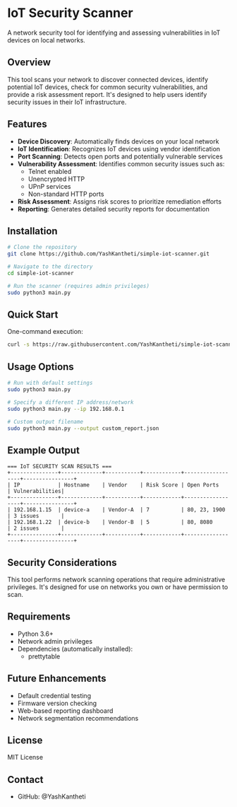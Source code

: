 # IoT Security Scanner

A network security tool for identifying and assessing vulnerabilities in IoT devices on local networks.

## Overview

This tool scans your network to discover connected devices, identify potential IoT devices, check for common security vulnerabilities, and provide a risk assessment report. It's designed to help users identify security issues in their IoT infrastructure.

## Features

- **Device Discovery**: Automatically finds devices on your local network
- **IoT Identification**: Recognizes IoT devices using vendor identification
- **Port Scanning**: Detects open ports and potentially vulnerable services
- **Vulnerability Assessment**: Identifies common security issues such as:
  - Telnet enabled
  - Unencrypted HTTP
  - UPnP services
  - Non-standard HTTP ports
- **Risk Assessment**: Assigns risk scores to prioritize remediation efforts
- **Reporting**: Generates detailed security reports for documentation

## Installation

```bash
# Clone the repository
git clone https://github.com/YashKantheti/simple-iot-scanner.git

# Navigate to the directory
cd simple-iot-scanner

# Run the scanner (requires admin privileges)
sudo python3 main.py
```

## Quick Start

One-command execution:
```bash
curl -s https://raw.githubusercontent.com/YashKantheti/simple-iot-scanner/main/run.sh | bash
```

## Usage Options

```bash
# Run with default settings
sudo python3 main.py

# Specify a different IP address/network
sudo python3 main.py --ip 192.168.0.1

# Custom output filename
sudo python3 main.py --output custom_report.json
```

## Example Output

```
=== IoT SECURITY SCAN RESULTS ===
+---------------+-------------+-----------+------------+------------------+----------------+
| IP            | Hostname    | Vendor    | Risk Score | Open Ports       | Vulnerabilities|
+---------------+-------------+-----------+------------+------------------+----------------+
| 192.168.1.15  | device-a    | Vendor-A  | 7          | 80, 23, 1900     | 3 issues       |
| 192.168.1.22  | device-b    | Vendor-B  | 5          | 80, 8080         | 2 issues       |
+---------------+-------------+-----------+------------+------------------+----------------+
```

## Security Considerations

This tool performs network scanning operations that require administrative privileges. It's designed for use on networks you own or have permission to scan.

## Requirements

- Python 3.6+
- Network admin privileges
- Dependencies (automatically installed):
  - prettytable

## Future Enhancements

- Default credential testing
- Firmware version checking
- Web-based reporting dashboard
- Network segmentation recommendations

## License

MIT License

## Contact

- GitHub: @YashKantheti
